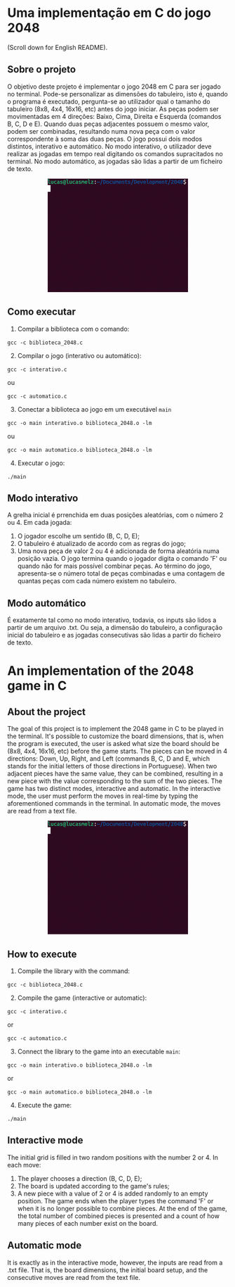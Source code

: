 # Uma implementação em C do jogo 2048
(Scroll down for English README).

## Sobre o projeto 

O objetivo deste projeto é implementar o jogo 2048 em C para ser jogado no terminal. Pode-se personalizar as dimensões do tabuleiro, isto é, quando o programa é executado, pergunta-se ao utilizador qual o tamanho do tabuleiro (8x8, 4x4, 16x16, etc) antes do jogo iniciar. As peças podem ser movimentadas em 4 direções: Baixo, Cima, Direita  e  Esquerda (comandos B, C, D e E). Quando duas peças adjacentes possuem o mesmo valor, podem ser combinadas, resultando numa nova peça com o valor correspondente à soma das duas peças. O jogo possui dois modos distintos, interativo e automático. No modo interativo, o utilizador deve realizar as jogadas em tempo real digitando os comandos supracitados no terminal. No modo automático, as jogadas são lidas a partir de um ficheiro de texto. 
<div align="center">
<img src="./2048.gif"/>
</div>

## Como executar

1. Compilar a biblioteca com o comando:
```
gcc -c biblioteca_2048.c
```
2. Compilar o jogo (interativo ou automático):
  ```
  gcc -c interativo.c
  ```
  ou

  ```
  gcc -c automatico.c
  ```
3. Conectar a biblioteca ao jogo em um executável `main`
  ```
  gcc -o main interativo.o biblioteca_2048.o -lm
  ```
  ou

  ```
  gcc -o main automatico.o biblioteca_2048.o -lm
  ```
4. Executar o jogo:
  ```
  ./main
  ```

## Modo interativo

A grelha inicial é prrenchida em duas posições aleatórias, com o número 2 ou 4. Em cada jogada: 
1. O jogador escolhe um sentido (B, C, D, E);
2. O tabuleiro é atualizado de acordo com as regras do jogo;
3. Uma nova peça de valor 2 ou 4 é adicionada de forma aleatória numa posição vazia.
O jogo termina quando o jogador digita o comando 'F' ou quando não for mais possível combinar peças. Ao término do jogo, apresenta-se o número total de peças combinadas e uma contagem de quantas peças com cada número existem no tabuleiro.

## Modo automático 
É exatamente tal como no modo interativo, todavia, os inputs são lidos a partir de um arquivo .txt. Ou seja, a dimensão do tabuleiro, a configuração inicial do tabuleiro e as jogadas consecutivas são lidas a partir do ficheiro de texto.

# An implementation of the 2048 game in C

## About the project

The goal of this project is to implement the 2048 game in C to be played in the terminal. It's possible to customize the board dimensions, that is, when the program is executed, the user is asked what size the board should be (8x8, 4x4, 16x16, etc) before the game starts. The pieces can be moved in 4 directions: Down, Up, Right, and Left (commands B, C, D and E, which stands for the initial letters of those directions in Portuguese). When two adjacent pieces have the same value, they can be combined, resulting in a new piece with the value corresponding to the sum of the two pieces. The game has two distinct modes, interactive and automatic. In the interactive mode, the user must perform the moves in real-time by typing the aforementioned commands in the terminal. In automatic mode, the moves are read from a text file.
<div align="center">
<img src="./2048.gif"/>
</div>

## How to execute

1. Compile the library with the command:
```
gcc -c biblioteca_2048.c
```
2. Compile the game (interactive or automatic): 
```
gcc -c interativo.c
```
or

```
gcc -c automatico.c
```
3. Connect the library to the game into an executable `main`:
```
gcc -o main interativo.o biblioteca_2048.o -lm
```
or

```
gcc -o main automatico.o biblioteca_2048.o -lm
```
4. Execute the game:
```
./main
```

## Interactive mode

The initial grid is filled in two random positions with the number 2 or 4. In each move:
1. The player chooses a direction (B, C, D, E);
2. The board is updated according to the game's rules;
3. A new piece with a value of 2 or 4 is added randomly to an empty position.
The game ends when the player types the command 'F' or when it is no longer possible to combine pieces. At the end of the game, the total number of combined pieces is presented and a count of how many pieces of each number exist on the board.

## Automatic mode
It is exactly as in the interactive mode, however, the inputs are read from a .txt file. That is, the board dimensions, the initial board setup, and the consecutive moves are read from the text file.


